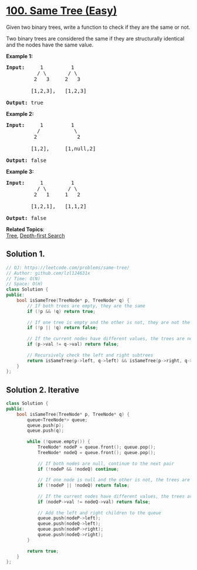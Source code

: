 # [100. Same Tree (Easy)](https://leetcode.com/problems/same-tree/)

<p>Given two binary trees, write a function to check if they are the same or not.</p>

<p>Two binary trees are considered the same if they are structurally identical and the nodes have the same value.</p>

<p><strong>Example 1:</strong></p>

<pre><strong>Input:</strong>     1         1
          / \       / \
         2   3     2   3

        [1,2,3],   [1,2,3]

<strong>Output:</strong> true
</pre>

<p><strong>Example 2:</strong></p>

<pre><strong>Input:</strong>     1         1
          /           \
         2             2

        [1,2],     [1,null,2]

<strong>Output:</strong> false
</pre>

<p><strong>Example 3:</strong></p>

<pre><strong>Input:</strong>     1         1
          / \       / \
         2   1     1   2

        [1,2,1],   [1,1,2]

<strong>Output:</strong> false
</pre>


**Related Topics**:  
[Tree](https://leetcode.com/tag/tree/), [Depth-first Search](https://leetcode.com/tag/depth-first-search/)

## Solution 1.

```cpp
// OJ: https://leetcode.com/problems/same-tree/
// Author: github.com/lzl124631x
// Time: O(N)
// Space: O(H)
class Solution {
public:
    bool isSameTree(TreeNode* p, TreeNode* q) {
        // If both trees are empty, they are the same
        if (!p && !q) return true;
        
        // If one tree is empty and the other is not, they are not the same
        if (!p || !q) return false;
        
        // If the current nodes have different values, the trees are not the same
        if (p->val != q->val) return false;
        
        // Recursively check the left and right subtrees
        return isSameTree(p->left, q->left) && isSameTree(p->right, q->right);
    }
};
```

## Solution 2. Iterative

```cpp
class Solution {
public:
    bool isSameTree(TreeNode* p, TreeNode* q) {
        queue<TreeNode*> queue;
        queue.push(p);
        queue.push(q);
        
        while (!queue.empty()) {
            TreeNode* nodeP = queue.front(); queue.pop();
            TreeNode* nodeQ = queue.front(); queue.pop();
            
            // If both nodes are null, continue to the next pair
            if (!nodeP && !nodeQ) continue;
            
            // If one node is null and the other is not, the trees are not the same
            if (!nodeP || !nodeQ) return false;
            
            // If the current nodes have different values, the trees are not the same
            if (nodeP->val != nodeQ->val) return false;
            
            // Add the left and right children to the queue
            queue.push(nodeP->left);
            queue.push(nodeQ->left);
            queue.push(nodeP->right);
            queue.push(nodeQ->right);
        }
        
        return true;
    }
};

```

